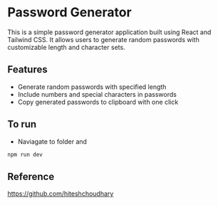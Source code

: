 # Password Generator

This is a simple password generator application built using React and Tailwind CSS. It allows users to generate random passwords with customizable length and character sets.

## Features

- Generate random passwords with specified length
- Include numbers and special characters in passwords
- Copy generated passwords to clipboard with one click

## To run 

- Naviagate to folder and 
``` Javascript
npm run dev
```

## Reference

https://github.com/hiteshchoudhary


